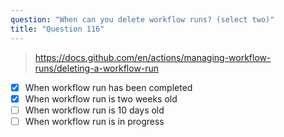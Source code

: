```yaml
---
question: "When can you delete workflow runs? (select two)"
title: "Question 116"
---
```


> https://docs.github.com/en/actions/managing-workflow-runs/deleting-a-workflow-run
- [x] When workflow run has been completed
- [x] When workflow run is two weeks old
- [ ] When workflow run is 10 days old
- [ ] When workflow run is in progress
